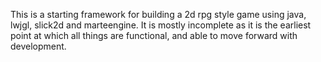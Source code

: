This is a starting framework for building a 2d rpg style game using java, lwjgl, slick2d and marteengine.
It is mostly incomplete as it is the earliest point at which all things are functional, and able to move forward with development.